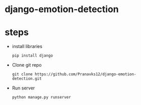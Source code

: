 # django-emotion-detection
# steps
- install libraries
  ```
  pip install django
  ```
- Clone git repo
  ```
  git clone https://github.com/Pranavks12/django-emotion-detection.git
  ```
- Run server
  ```
  python manage.py runserver
  ```
